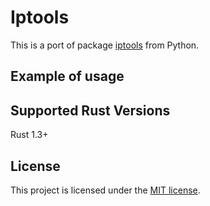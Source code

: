 # Iptools

This is a port of package [iptools](https://github.com/bd808/python-iptools) from Python.

## Example of usage


## Supported Rust Versions
Rust 1.3+

## License

This project is licensed under the [MIT license](LICENSE).